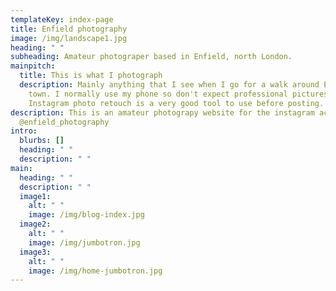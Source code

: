 ```yaml
---
templateKey: index-page
title: Enfield photography
image: /img/landscape1.jpg
heading: " "
subheading: Amateur photograper based in Enfield, north London.
mainpitch:
  title: This is what I photograph
  description: Mainly anything that I see when I go for a walk around Enfield
    town. I normally use my phone so don't expect professional pictures,
    Instagram photo retouch is a very good tool to use before posting.
description: This is an amateur photograpy website for the instagram account
  @enfield_photography
intro:
  blurbs: []
  heading: " "
  description: " "
main:
  heading: " "
  description: " "
  image1:
    alt: " "
    image: /img/blog-index.jpg
  image2:
    alt: " "
    image: /img/jumbotron.jpg
  image3:
    alt: " "
    image: /img/home-jumbotron.jpg
---
```

